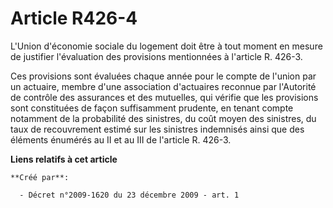 # Article R426-4

L'Union d'économie sociale du logement doit être à tout moment en mesure de justifier l'évaluation des provisions mentionnées
à l'article R. 426-3. 

Ces provisions sont évaluées chaque année pour le compte de l'union par un actuaire, membre d'une association d'actuaires
reconnue par l'Autorité de contrôle des assurances et des mutuelles, qui vérifie que les provisions sont constituées de façon
suffisamment prudente, en tenant compte notamment de la probabilité des sinistres, du coût moyen des sinistres, du taux de
recouvrement estimé sur les sinistres indemnisés ainsi que des éléments énumérés au II et au III de l'article R. 426-3.

**Liens relatifs à cet article**

	**Créé par**:

	  - Décret n°2009-1620 du 23 décembre 2009 - art. 1
